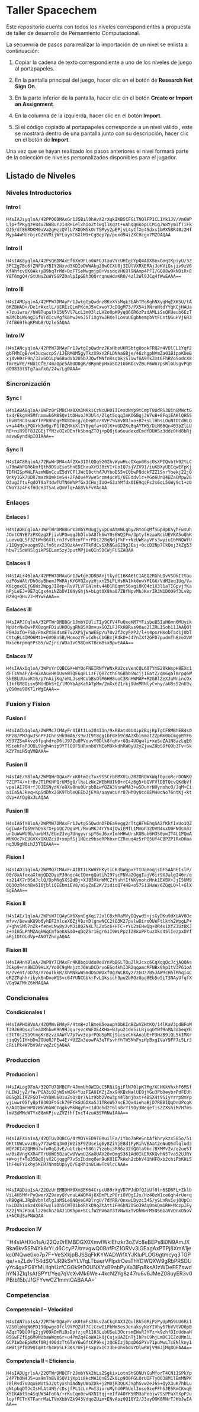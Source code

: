 # Taller Spacechem
Este repositorio cuenta con todos los niveles correspondientes a propuesta de taller de desarrollo de Pensamiento Computacional.

La secuencia de pasos para realizar la importación de un nivel se enlista a continuación:

1. Copiar la cadena de texto correspondiente a uno de los niveles de juego al portapapeles.

2.	En la pantalla principal del juego, hacer clic en el botón de **Research Net Sign On**.

3.	En la parte inferior de la pantalla, hacer clic en el botón **Create or Import an Assignment**.

4.	En la columna de la izquierda, hacer clic en el botón **Import**.

5.	Si el código copiado al portapapeles corresponde a un nivel válido , este se mostrará dentro de una pantalla junto con su descripción, hacer clic en el botón de **Import**.

Una vez que se hayan realizado los pasos anteriores el nivel formará parte de la colección de niveles personalizados disponibles para el jugador. 

## Listado de Niveles

### Niveles Introductorios
#### Intro I
`H4sIAJsyqloA/42PPQ6DMAxGr1J5Bil0hAvA2rXqkIKBSCFGiTNQlFP1CL1Yk1JV/Vm6WPLTp+fPKygze84vZNBBuYJI48HielxhIo2t1wgl1Kqzt+uAhqq6KopCCMigJW8YymIfTiFkQJ5/df86RDKM0uVa2gHzzQVlL7XDDM5kOrT5Myy2pEPjyL4yCfXe4Sdxs1bMX5BR40z2HfMyp44WHUrbjrGZkVMijWFLuyYC6XlM9+CgBop7p/pexd94iZXCHcgx7MZOAQAA`

#### Intro II
`H4sIAK8yqloA/42PsQ6DMAxEf6XyDFLo0AFGJtauVYcUHIgUYpQ4A0X8exOoqtKpiyU/3Z3PC2g7Bc6fZNFDuYBIY2Nxvd3XDIoDWWAkg20wCCXU0j3IUlVXRXERAjJoKViGsjiv9zV6KfAhfcv6K0Ak+yB9bqTrMd+DoFTSeMwgmjp0+VssdqVH68l9NAmp4PFI/GQ08w9kNDiR+8Y8T6mgQ4/StUNsZuWYSGPZ0alpIpGBh3QQrrqnuHdaKR0/4zl2Wl9JCq4fWwEAAA==`

#### Intro III
`H4sIAMUyqloA/42PPW7DMAyFr1JwtgGpQwdnzBKvXYsMqk3bAhTRoKghNXyqHqEXK5U/tA0KZBHAD+/De1rAxzlL/UEREzQLmPKcmJ5vCxwoYJcDQgM73/PX54iRNruNtdYYqKCjHAUa+7zu1wrs//bW8TupulX15U5Vl7LcL3m03lzLH2o0pW9yqQ6OR6zPzdAMLiSsQKUeub6EzTmZMCbiW6agISf8TdIcvMgfKBhwJv6J5TiXgYwJHXeTLovuUEgbhempbVtFLstUGuHVj6R374fB69fkqKPWb8/Uzle5AQAA`

#### Intro IV
`H4sIANcyqloA/42PPW7DMAyFr1JwtgGpQwdnzJKsHboUHRSbtgUookFRQ2r4VDlCL1Yqf2gbFMhCgB/e43ucwccpS/1JERM0M5gyTkzX9xn2FLDNAaGBje/46zhgpNVmZa01BipoKUeBxj4vH0sF9n/32vGO1LpW68udVb2U5b7JQwfMNfnRsqbkjS7VwfGA9TkZmt6FhBVoSodcX8TmrEwYE/FNU1CfE/4maQpe5A8UDDgR/8RymEpHxoSO21GbRbcvZBuF6Wn7psRlGUsgvPqBdO9833t9Tg7aafkG/24w/LgBAAA=`

### Sincronización
#### Sync I
`H4sIABA8qloA/6WPz0rEMBCHX0Xm3MKkiCzNcUH0IIIexUNsp9tCmpT8OdRS38in8MWctGtxd/EkgYH5Mfnmmwk6M8SQv1tDHsoJMJUl4/Zlgt5qqqImKOGBgjJW7u8+8FqiEAKlQH5SiBvBtRCIsuAYIYPKRhOgFMX8Omcg/qbeWtcrXVP79Vmv8OJxo+82+sLlHbsLOuNtDCdHLOv+a44MxjPQXrk3m0g/P1fDZHXkXlIY0yqfa+UOlK+mUDZKe8qAYTW5/DiM66Qn463bZlLURE+niR90F8JZGEjTYN3vOIxDEnfkSbmqZTOj+pQ8j6a6uudexdCmdfDUHSz3ddc0Hd8bRjaavwGyndHpIQIAAA==`

#### Sync II
`H4sIAC88qloA/72RwWrDMAxAf2Xo3IDlQDqS20ZhvWywHccOXqo0BscOsXPIQvbtk92tLCu79mAhPQR6kmfQth9D9uEseShnEDEkxuXrDJ0zVI+GoIQ7sjVZV91/iuKBXyUECqwEFpKjTDFHISpMHLFAzmWBnCcuE5dYCFlJWcQ8cthA7UYboES5vC0bwP8ddkFZZ1SnrYoekj22j09nky1Gk7UDR7mazkQmkieS4+2FA0u4MVwe5rom4ucW1/0EEddvlc+MGo6UnQ4BZaOMpw28O3ugIftuFqdOT9a74dwTUTN6WhPfGx3CHxjIUO+G3zhMfdx0IE9qqFs2s6qL5GWy9c1+z0CNoY3z4FkfHdcH3TSaLxQmVlq+AG8VkFvVAgAA`

### Enlaces
#### Enlaces I
`H4sIAOBCqloA/3WPTWrDMBBGrxJmbYMUugjyupCuAtmWLqby2BYoGqMfSGp8pK5yhFwsUhJCmtCNYB7zPX0zgXFjivUPOwqgJhDlubA8fk6wY0s6WQIFm/3ptyfHzaaRciUEVKA5uQhKLuevuQL5f3ZtWn86XtLrnJYv6RznFF+rPDi22BqNdjFkF++NzUWKayVFs3wyiuIbMNQWfU/11QyqQxuogm92Lfn6tvx23QzkAvv7TkFdCvSXhNGaGJ9gJEsj+0ccD2Np7CkQej3kZg53hbw7i5oWH5lgikP5ELam5zy3putMPjUeQIn5DCWjFUSZAQAA`

#### Enlaces II
`H4sIALr46loA/42PPW7DMAxGr1JwtgHJDRBAnjtkydC16KA6tC1AEQ2RGhLDvVSOkItVaooiP0sWAt/Dh0dyBhemJPWRAjKYGVQZvyzHjxn25LFLHsHA1kk8nwYM1G6/VdM2eq1Uq/VaK6igoxQEjG6Wz2WpgJI8ep+RvV7LVFGNlmtv44D1RQqmt56xgi8KO4z1X3l1aTIGpvjfKahPjLeEJ+9E7qCgx4niNZbDVI6NyGhjN+bLgt0X8ha87ZBfNpvMbJKxrIR3N1DOO9f3Lv8pBzBq+QHu23+MYwEAAA==`

#### Enlaces III
`H4sIAPJCqloA/32PTWrDMBBGr1JmbYOUliTIy9CFV4FuQxeKM7YFisboB5IaH6mn6MUyikNpUtrNwDw+PX0zgnFDiuUHOQygRhB5XBmvuxGOZLFJFkHBRvs9Oao2lZRLISoh11JAAQ0lF0HJxfQ+FSD/FmxPX58dsmE7v2XPSjwaWEEp/u70v2fJcyFXPJ/l+s4psrHXobTad1jOblCttgEL4IMO6Mtb+GVOBnSB/HcmozYFvCdhsCbGBxjR4kD+J47nIXf2GFD7pudmTh8zeXVWNxie6rpmqFPs85/wZjri/WDa1vC98QxKTBcmBsxBpwEAAA==`

#### Enlaces IV
`H4sIAAxDqloA/3WPsYrCQBCGX+WYOoFNEIRNfYWNxRU2csVenCQL607YmS28kHspH8EXc1dFTsVm4P/4+WZmAuvHKOUveWTQE6g8LizF7QR7cthGh6BhbSWcjj16atZ/qm6qalmrpq6WSkEBLUUvoKt6/p7nAijKq/eNLJseHCobBsOlM6HH8uoC3RnHWMAP+R2G8lZeXJuMnincOxl1kfGR8OisyBMUdDhS+I/lMOYbAzKa0A7pMm/2mXx6Z1rkj9UmMRNlyCvhy/aU8s52nU3vyQG0ms98K71rWgEAAA==`

### Fusion y Fision
#### Fusion I
`H4sIACb1qloA/2WPMc7CMAyFr4I8t1Lo2O4I1n/9xRBat40U4ip2BqjKpTgCF8MBhEB4sORPz8/PM7gwJSnPFJChnsHk9mA6/s9wJI9t8gg1bF0Xb9cBAzXbi6matZZpKm0GCmgpBYF6XS37ZSmAkvz6fpqhd+qD6lJ97Zu8PVouvY0Dlk8fqHvrGQs4UOgwli+xeSoZA1N8azLqE6MSiekFePJOBL9Vgh4nip9YTlOOF5HRxnbUYMEeM9kkdhRWOyU2yZjvwZ8bSOfO9b3Tv+SkkZY7miH5qVMBAAA=`

#### Fusion II
`H4sIAE/Y8loA/2WPQWrDQAxFrxK0tmGc7ux9SSCrbEMXU1u2BZORGWkWqfGpcoRcrDONKQ7ZCPT4/+trBvJT1PKHPQrUM5g8/lhaLzNc2WEbHUINB+rC4z6g5+bQVFVlDBTQcvQKdbVfvpalAI76HrfJOJESNydK/o8Xv8nu0UrpbBiwfOZA3VsnWMA3+w5DuYrNUynohcO/JqM+CiaiIa5AJkeq+KpSdDhx2GK9TbleQEEb2jEV8/aayWcUYr87HhOyUcd8EM40cNo76ntKj+ktdVp+AfQgBxJLAQAA`

#### Fusion III
`H4sIAGfY8loA/2WPMW7DMAxFr1JwtgG5QwdnDFDEa9egg2rTtgBFNEhqSA2fKkfIxUo1QZGgiwA+fD59rhDSkrX+poQC7QquPL/MxuMKJ4rY54jQwiEMfL1MmGh32DVN4xxU0FNOCm3zun1uWwWU9b/uwbH3/EUm2Jvg7UngyvrspY6eJ6xvImhHHwUrsKUBub6H3S0pmIT4L1PQmAWNKOc7kCUGVXxOKUZciB+xnpfSj1HQcz9bseRPhbxnCZReuq4z5rPO5Uf4CBPZPIRxDHaanq3U9gM0ihJ3TQEAAA==`

#### Fision I
`H4sIAD31qloA/2WPMQ7CMAxFr4I8t1LKWHYEKytiCK3bWgpxFTtDqXoqjsDFSAAhEIslP/08/8xAfoxaXtmjQD2DyePJ0nqc4cIOm+gQatihI97scFNVa2OggIajV6ir9XJalgI46r/q+z214X7r0SdJclQ/DpMNg5XS2dBj+XJB3VknWMCZfYuhfIfNKynohcMnk1EXBX+JjI5UM9QQ30zR4chBv6I6jbliQEEbmiEV8/aSyZaE2K/2idioQ74HB+o57S11HaW/6ZQqLQ+l+GlXSgEAAA==`

#### Fision II
`H4sIAE/1qloA/2WPsW7CQAyGX6XynEgXqi7JxlCBxMRaMVyDQywd5+jsGyDKu9dXUAV0Ocmfvv/8ewaKU9b6yhEF2hlceX6ZjV8znDlgnwNCC2tO3K27pvlwDiroOUeFtlkth2WpgLP+/+ghvSMl7nZk+fenvLNw8yJvMJi8QZNXL7LZo5c6+HTC+rYU2sEHwQq+OR4x1XfZ3UzBKJz+nIKGLPhMZAqkWqCmfGeKASdO+qDqZSr1Egr61I9WLPpzIZ8kxPFtuzXks45lIezpxDYfaRjIDtOLdVp+ANOTZhdyAQAA`

#### Fision III
`H4sIAHnY8loA/2WPQY7CMAxFr4K8bqUUdu0eUYnVbBGLTOu2lkJcxc6CqXqqOcJcjAQQAs3Gkp9+nn8WID9HLX/Yo0C9gMnjztJ6WuDCDrvoEGo4khI3R2qqamcMFNBx9Ap1tV3P61oAR/2vent/oD78/Y7ouTkkR/XhMNkwWSmdDSOWDxfUg3WCBXyz7zGUz7B5JAW9cHhlMhqi4CeR2ZFqhhrikyk6nDnoW1Svc64YUNCGbkrFvL1ksich9pu2bROzUad8Eb5o5LT3NAyUfqfXVGq9ATMkZ6hMAQAA`

### Condicionales
#### Condicionales I
`H4sIAPHO8VoA/42QMWvEMAyF/4tmB+zlBme85eaupYObKInBZwVZHtKQ/14lKaV3pdBFoMf39J69QsxzleaDMhbwK9h9HJquryvcKWFXE4KHa+B3yu21de5iLRjoqGYBf9nMA3dbeqYRc3tT0j2Sb9tmgKr8zvzXAWfV7p7wv3oprPQUSpMCj9icseCHkAoaUE+P3HzB9iQL5kIMXrjiqQy1IH+bDmZOUeRJFEw4E/+UZZn3eowFA3eTFsvhfhTW5NhFyiHpBxgIVaY9FF7iSLr3cRiiPk4W7bV9ArvqZzCjAQAA`

### Produccion
#### Produccion I
`H4sIALog9FoA/32QTU7DMBCFr4JmnUhOWIDcC5RNi9giFlN70lpK7Mg/KCHKkVhxhF6MSfhLIWJjyZ/fe/PGA3i02jW5sW2K+YuzFEAOIKZjZnx9HKBxNalUE0jYGu3Pb0eybrPdFEUhBGSgXLIRZFGOT+OYQWU60iuZsO/Or7N1z9bb2Vow3pn4lbnjhxt+4BSX4t9SiyYrrp8mYpyjLwwr05fy8pf8303FtGck79FYkGUGDXa5J1TReW57ncEJQx4iehaBjD7RB8IQqDnUPcgK6/AJtQmrHPUzWkV6GWCTqgkvMkNqyR+c1dOohd2T6ln8rY19Oy3WeqeTisZZXshiM7H7mSlmV3dMMcWTYx88mKPjuzZVZfhfIvcT4zuA5SFRNwIAAA==`

#### Produccion II
`H4sIAFXio1sA/42QTUvDQBCG/4rMOYHED9T0XuilFa/iYbo7aReSnbAfkhrykzx585o/5iQKttUWLwvz8Ly772wHDq3mOjW2iSF9ZUseig6y8ZiYjE8d1FyRihVBAat2eNuQ5dlqlud3WQYJKI42QHHdJwfm0gQ3vE/uUtzbc+68Gj7Yzebi3R96z32fQGla0kclBXMMv2v/q2ueSTw/0s8VngKXR4FTrUUWO5BzaCwUVwnU2KaOUAV20vQmgS361Ad0IkERXKQvhN5Tva52UJRY+W+ojf+To35Bq0jvX2CjqggP7vSxIbdmq8en9uKO1E7kHxh2zbhV41hHFQxb2chiPbKHiSlhF4uFYIxhy5KER7NhmbUpSyO/EqRh1n8CWwTc9lcCAAA=`

#### Produccion III
`H4sIAGDio1sA/22QzUrEMBDHX0Xm3EK64CrpcU89rXgVD7PJdDfQJiUf0lr6SD6FL+ZklbViL4H5Mf+PyQwerXZ9aeyQYvnuLAWQM4j8XBmPLzP0riOVOgIJx/Hz40zW1ce6qh4rUe+qvRBQgHLJRpDVbnldlgJaM5Le8N0yeGADlrgU/7dYRR/QnxwLDyzc34S/ySLnRvIejQUpCuhxLD2his6z4X0BFwxliOh5CWT0ib4RhkD9qZtAttiFH6hN2OSo39Aq0msDm1RH+MczpIFyXZ2jVnJPauLl226chnzb4J1OKhpn+SCLfWZPV6aY3TVNwxxTvDhWwrM5O561aVvDnxO5oVi+ACKdSaPNAQAA`

#### Produccion IV
``H4sIAHXio1sA/22Qz0rEMBDGX0XmvIWkIEhzkr3oZVc8eBEPs8l0N9AmJX9ka6kv5SP4Yk6rYLd6CcyP7/tmvgwQ0BnfFtZ1ORVv3lGEagAxPTPj8XmA1jekc0NQwe0xo7p7F+VeSXkjpBJSSqFkKYWADWifXYJKluPLOG6gtmcyq3TGPqe/+xZLdvT54dSO1JR9kSvYLVfqLTbaerVFlpdrOesThYDWQXW9gRbPRSDUyYc4gxPGIiYMLIIqhUzfCGOk9tD0UNXYxB9obPyXo3lFp8ksA1zWDeFFZswdhYN3Zlq1sAfSPYt/Yeq7qVcXvMk6We+4kcN2Yg8z47ru6v6JMeZ08uyER3v0PBtb15b/JfGFYvwCZ1mmtOABAAA=`

### Competencias
#### Competencia I – Velocidad
`H4sIAN7io1sA/22RTWrDQAyFrxK0tmFs2hLsZaCkq0AX3ZQulBk5GRiPzPyUpMG9UU6Ri1V2S0lpNgN6PD190pwgoDfcl9YPOZUf7ClCcwI1PbMm5esJenaksyNoYIVhy57bVVtVD0pBAZqzT9BU9fg2jgV09kDmRiBsDpfzjqR1I63LubUSeU3OcrsmEWsRJYFz+k9zhfDIoUdnaH85GwFZf6p6M9NUbaWWqm6r+u4PmZq4EoWA1kOjCujxUAZCnTjIhPsC9hjLmDCICZoUMn1LGCP1W3eEpkMXf0Rj400dzTt6TeY6wGftCP9kxjzQdEIzjbpqD6SPYv71puMwLTsENlkny14W8tjPf8D9QIm8trh4WpSLF3KsrUEjFsxpzxICz3bHUhvbdVYOlwRWjV9mJjMq8QEAAA==`

#### Competencia II – Eficiencia
`H4sIADUgrlsA/22QTWrDMBCFr2JmbYNk2hLsZSgkixLotnShSONUYGuMforT4CN11SPkYp24P7hON4J5+ua9mTmBV85QV1jXp1i8kcMA1QnE5Zk0Lp9O0FGLOrUIFTyQO38M1lBmMNPK78lRvd7VUqxEWUt5J2QtyxshIAdNyUWoZDk+j2MOjR3QLKJYphSvw2eJ65+QyX3uK7hbLugNtpbqDTJcXsHlAt4N5/cDsjfPL1cLnPmI3ivruMyhU0PhUelInse8zeFFhSJE5RmCKvqEX5IKAbt9e4SqUW34Fo0N/+rKvCqn0cwNXNItqj+eIfV4OYK5RM3aPeojw79sPPaXtXpPJuloyfFCTnXTFanrMaLTVmXbbVZk943VdqoZUim+ENvAoz0Q18Y2/J3ayOOK8RNrTJKbJwIAAA==`
